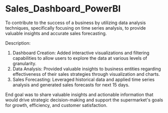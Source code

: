 # Sales_Dashboard_PowerBI
To contribute to the success of a business by utilizing data analysis techniques, specifically focusing on time series analysis, to provide valuable insights and accurate sales forecasting.

Description:

1. Dashboard Creation: Added interactive visualizations and filtering capabilities to allow users to explore the data at various levels of granularity.
2. Data Analysis: Provided valuable insights to business entities regarding effectiveness of their sales strategies through visualization and charts.
3. Sales Forecasting: Leveraged historical data and applied time series analysis and generated sales forecasts for next 15 days.

End goal was to share valuable insights and actionable information that would drive strategic decision-making and support the supermarket's goals for growth, efficiency, and customer satisfaction.
